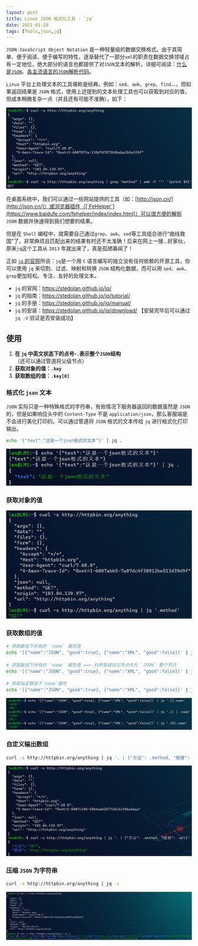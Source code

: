 ```yaml
---
layout: post
title: Linux JSON 格式化工具 - `jq`
date: 2021-01-20
tags: [Tools,json,jq]
---
```


`JSON-JavaScript Object Notation` 是一种轻量级的数据交换格式。由于其简单、便于阅读、便于编写的特性，逐渐替代了一部分`xml`的职责在数据交换领域占有一定地位，绝大部分的语言也都提供了对`JSON`文本的解析，详细可阅读：[什么是`JSON`](https://www.json.cn/wiki.html)、[各主流语言的`JSON`解析代码](https://www.json.cn/code.html)。

`Linux` 平台上处理文本的工具堪称是经典，例如：`sed`、`awk`、`grep`、`find`...，但如果返回结果是 `JSON` 格式，使用上述提到的文本处理工具也可以获取到对应的值，但成本稍微复杂一点（并且还有可能不准确），如下：

![jq-use-awk-to-get-json-value.png](/images/article/jq-use-awk-to-get-json-value.png)

在桌面系统中，我们可以通过一些网站提供的工具（如：[http://json.cn/](http://json.cn/)）或浏览器插件（[`FeHelper`](https://www.baidufe.com/fehelper/index/index.html)）可以很方便的解析 `JSON` 数据并快速得到我们想要的结果。

但是在 `Shell` 编程中，就需要自己通过`grep`、`awk`、`sed`等工具组合进行“曲线救国”了，非常麻烦且匹配出来的结果有时还不太准确！后来在网上一搜...好家伙，原来`jq`这个工具从 `2013` 年就出来了，真是孤陋寡闻了！

正如 [`jq` 的官网](https://stedolan.github.io/jq/)所说：`jq`是一个用 `C` 语言编写的独立没有任何依赖的开源工具，你可以使用 `jq` 来切割、过滤、映射和转换 `JSON` 结构化数据，而可以用 `sed`、`awk`、`grep`更加轻松、专注、友好的处理文本。

- `jq` 的官网：https://stedolan.github.io/jq/
- `jq` 的指南：https://stedolan.github.io/jq/tutorial/
- `jq` 的手册：https://stedolan.github.io/jq/manual/
- `jq` 的安装：https://stedolan.github.io/jq/download/ 【安装完毕后可以通过 `jq -V` 验证是否安装成功】


## 使用

1. **在 `jq` 中英文状态下的点号-`.`表示整个`JSON`结构**（还可以通过管道将父级节点）
2. **获取对象的值：`.key`**
3. **获取数组的值：`.key[0]`**

### 格式化 `json` 文本

`JSON` 实际只是一种特殊格式的字符串，有些情况下服务器返回的数据虽然是 `JSON` 的，但是如果响应头中的 `Content-Type` 不是 `application/json`，那么客服端是不会进行美化打印的。可以通过管道将 `JSON` 格式的文本传给 `jq` 进行格式化打印输出。

```sh
echo '{"text":"这是一个json格式的文本"}' | jq .
```

![jq-format-json.png](/images/article/jq-format-json.png)

### 获取对象的值

![jq-get-object-json.png](/images/article/jq-get-object-json.png)

### 获取数组的值

```sh
# 获取数组下所有的 `name` 属性值
echo '[{"name":"JSON", "good":true}, {"name":"XML", "good":false}]' | jq '.[].name'

# 获取数组下所有的 `name` 属性值 ==> 利用管道将父节点作为 `JSON` 整个节点
echo '[{"name":"JSON", "good":true}, {"name":"XML", "good":false}]' | jq '.[] | .name'

# 获取指定数组下`name`属性
echo '[{"name":"JSON", "good":true}, {"name":"XML", "good":false}]' | jq '.[0].name'
```

![jq-get-array-json.png](/images/article/jq-get-array-json.png)

### 自定义输出数组

```sh
curl -s http://httpbin.org/anything | jq '. | {"方法": .method, "链接": .url}'
```

![jq-customer-output-json.png](/images/article/jq-customer-output-json.png)

### 压缩 `JSON` 为字符串

```sh
curl -s http://httpbin.org/anything | jq -c
```

![jq-zip-json-to-string.png](/images/article/jq-zip-json-to-string.png)